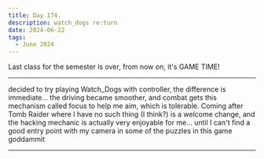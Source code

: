 ```yaml
---
title: Day 174.
description: watch_dogs re:turn
date: 2024-06-22
tags: 
  - June 2024
---
```


Last class for the semester is over, from now on, it's GAME TIME!

-----

decided to try playing Watch_Dogs with controller, the difference is immediate... the driving became smoother, and combat gets this mechanism called focus to help me aim, which is tolerable. Coming after Tomb Raider where I have no such thing (I think?) is a welcome change, and the hacking mechanic is actually very enjoyable for me... until I can't find a good entry point with my camera in some of the puzzles in this game goddammit

-----

